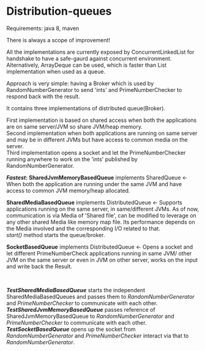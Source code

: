 # Distribution-queues

Requirements: java 8, maven

There is always a scope of improvement!

All the implementations are currently exposed by ConcurrentLinkedList for handshake to have a safe-gaurd against concurrent environment. Alternatively, ArrayDeque can be used, which is faster than List implementation when used as a queue. 

Approach is very simple: having a Broker which is used by RandomNumberGenerator to send 'ints' and PrimeNumberChecker to respond back with the result.

It contains three implementations of distributed queue(Broker).

First implementation is based on shared access when both the applications are on same server/JVM so share JVM/heap memory.
<br/>Second implementation when both applications are running on same server and may be in different JVMs but have access to common media on the server.
<br/>Third implementation opens a socket and let the PrimeNumberChecker running anywhere to work on the 'ints' published by RandomNumberGenerator.  

<b><i>Fastest</i>: SharedJvmMemoryBasedQueue</b> implements SharedQueue <- When both the application are running under the same JVM and have access to common JVM memory/heap allocated.

<b>SharedMediaBasedQueue</b> implements DistributedQueue <- Supports applications running on the same server, in same/different JVMs. As of now, communication is via Media of 'Shared file', can be modified to leverage on any other shared Media like memory map file. Its performance depends on the Media involved and the corresponding I/O related to that.
<br/><i>start()</i> method starts the queue/broker.

<b>SocketBasedQueue</b> implements DistributedQueue <- Opens a socket and let different PrimeNumberCheck applications running in same JVM/ other JVM on the same server or even in JVM on other server, works on the input and write back the Result.

<br> 

<b><i>TestSharedMediaBasedQueue</i></b> starts the independent SharedMediaBasedQueues and passes them to <i>RandomNumberGenerator</i> and <i>PrimeNumberChecker</i> to communicate with each other.
<br><b><i>TestSharedJvmMemoryBasedQueue</i></b> passes reference of SharedJvmMemoryBasedQueue to <i>RandomNumberGenerator</i> and <i>PrimeNumberChecker</i> to communicate with each other.
<br><b><i>TestSocketBasedQueue</i></b> opens up the socket from <i>RandomNumberGenerator</i> and <i>PrimeNumberChecker</i> interact via that to <i>RandomNumberGenerator</i>.


  